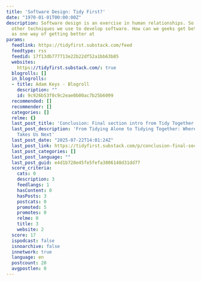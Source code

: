 ```yaml
---
title: 'Software Design: Tidy First?'
date: "1970-01-01T00:00:00Z"
description: Software design is an exercise in human relationships. So are all the
  other techniques we use to develop software. How can we geeks get better at technique
  as one way of getting better at
params:
  feedlink: https://tidyfirst.substack.com/feed
  feedtype: rss
  feedid: 17f13db777713e22b22df52a1bb63b85
  websites:
    https://tidyfirst.substack.com/: true
  blogrolls: []
  in_blogrolls:
  - title: Adam Keys - Blogroll
    description: ""
    id: 9c926b53f0c9c2eae0b00ac7b25b6099
  recommended: []
  recommender: []
  categories: []
  relme: {}
  last_post_title: 'Conclusion: Final section intro from Tidy Together'
  last_post_description: 'From Tidying Alone to Tidying Together: Where Software Design
    Takes Us Next'
  last_post_date: "2025-07-22T14:01:24Z"
  last_post_link: https://tidyfirst.substack.com/p/conclusion-final-section-intro-from
  last_post_categories: []
  last_post_language: ""
  last_post_guid: e4d1b728e45fe5fefa3806148d31dd77
  score_criteria:
    cats: 0
    description: 3
    feedlangs: 1
    hasContent: 0
    hasPosts: 3
    postcats: 0
    promoted: 5
    promotes: 0
    relme: 0
    title: 3
    website: 2
  score: 17
  ispodcast: false
  isnoarchive: false
  innetwork: true
  language: en
  postcount: 20
  avgpostlen: 0
---
```

